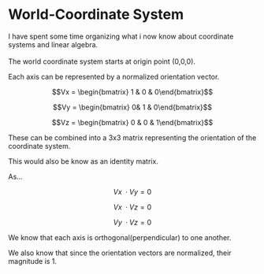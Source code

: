 # World-Coordinate System

I have spent some time organizing what i now know about coordinate systems and linear algebra.\
\
The world coordinate system starts at origin point (0,0,0).

Each axis can be represented by a normalized orientation vector.

$$Vx = \begin{bmatrix}  1 & 0 & 0\end{bmatrix}$$

$$Vy = \begin{bmatrix}  0& 1 & 0\end{bmatrix}$$

$$Vz = \begin{bmatrix}  0 & 0 & 1\end{bmatrix}$$

These can be combined into a 3x3 matrix representing the orientation of the coordinate system.

This would also be know as an identity matrix.

As...

$$Vx\ \cdotp Vy = 0$$

$$Vx\ \cdotp Vz = 0$$

$$Vy\ \cdotp Vz = 0$$



We know that each axis is orthogonal(perpendicular) to one another.

We also know that since the orientation vectors are normalized, their magnitude is 1.
